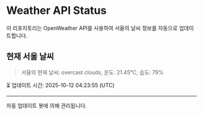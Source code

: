 
# Weather API Status

이 리포지토리는 OpenWeather API를 사용하여 서울의 날씨 정보를 자동으로 업데이트합니다.

## 현재 서울 날씨
> 서울의 현재 날씨: overcast clouds, 온도: 21.45°C, 습도: 79%

⏳ 업데이트 시간: 2025-10-12 04:23:55 (UTC)

---
자동 업데이트 봇에 의해 관리됩니다.
